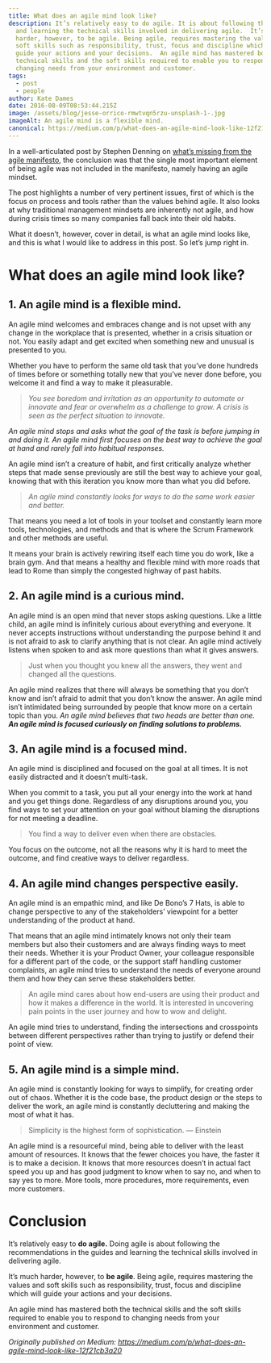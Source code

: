 ```yaml
---
title: What does an agile mind look like?
description: It’s relatively easy to do agile. It is about following the guides
  and learning the technical skills involved in delivering agile.  It’s much
  harder, however, to be agile. Being agile, requires mastering the values and
  soft skills such as responsibility, trust, focus and discipline which will
  guide your actions and your decisions.  An agile mind has mastered both the
  technical skills and the soft skills required to enable you to respond to
  changing needs from your environment and customer.
tags:
  - post
  - people
author: Kate Dames
date: 2016-08-09T08:53:44.215Z
image: /assets/blog/jesse-orrico-rmwtvqn5rzu-unsplash-1-.jpg
imageAlt: An agile mind is a flexible mind.
canonical: https://medium.com/p/what-does-an-agile-mind-look-like-12f21cb3a20
---
```

In a well-articulated post by Stephen Denning on [what’s missing from the agile manifesto](https://www.agilealliance.org/whats-missing-in-the-agile-manifesto-mindset/), the conclusion was that the single most important element of being agile was not included in the manifesto, namely having an agile mindset.

The post highlights a number of very pertinent issues, first of which is the focus on process and tools rather than the values behind agile. It also looks at why traditional management mindsets are inherently not agile, and how during crisis times so many companies fall back into their old habits.

What it doesn’t, however, cover in detail, is what an agile mind looks like, and this is what I would like to address in this post. So let’s jump right in.

# What does an agile mind look like?

## 1. An agile mind is a flexible mind.

An agile mind welcomes and embraces change and is not upset with any change in the workplace that is presented, whether in a crisis situation or not. You easily adapt and get excited when something new and unusual is presented to you.

Whether you have to perform the same old task that you’ve done hundreds of times before or something totally new that you’ve never done before, you welcome it and find a way to make it pleasurable.

> *You see boredom and irritation as an opportunity to automate or innovate and fear or overwhelm as a challenge to grow. A crisis is seen as the perfect situation to innovate.*

*An agile mind stops and asks what the goal of the task is before jumping in and doing it. An agile mind first focuses on the best way to achieve the goal at hand and rarely fall into habitual responses.*

An agile mind isn’t a creature of habit, and first critically analyze whether steps that made sense previously are still the best way to achieve your goal, knowing that with this iteration you know more than what you did before.

> *An agile mind constantly looks for ways to do the same work easier and better.*

That means you need a lot of tools in your toolset and constantly learn more tools, technologies, and methods and that is where the Scrum Framework and other methods are useful.

It means your brain is actively rewiring itself each time you do work, like a brain gym. And that means a healthy and flexible mind with more roads that lead to Rome than simply the congested highway of past habits.

## 2. An agile mind is a curious mind.

An agile mind is an open mind that never stops asking questions. Like a little child, an agile mind is infinitely curious about everything and everyone. It never accepts instructions without understanding the purpose behind it and is not afraid to ask to clarify anything that is not clear. An agile mind actively listens when spoken to and ask more questions than what it gives answers.

> Just when you thought you knew all the answers, they went and changed all the questions.

An agile mind realizes that there will always be something that you don’t know and isn’t afraid to admit that you don’t know the answer. An agile mind isn’t intimidated being surrounded by people that know more on a certain topic than you. *An agile mind believes that two heads are better than one. **An agile mind is focused curiously on finding solutions to problems.***

## 3. An agile mind is a focused mind.

An agile mind is disciplined and focused on the goal at all times. It is not easily distracted and it doesn’t multi-task.

When you commit to a task, you put all your energy into the work at hand and you get things done. Regardless of any disruptions around you, you find ways to set your attention on your goal without blaming the disruptions for not meeting a deadline.

> You find a way to deliver even when there are obstacles.

You focus on the outcome, not all the reasons why it is hard to meet the outcome, and find creative ways to deliver regardless.

## 4. An agile mind changes perspective easily.

An agile mind is an empathic mind, and like De Bono’s 7 Hats, is able to change perspective to any of the stakeholders’ viewpoint for a better understanding of the product at hand.

That means that an agile mind intimately knows not only their team members but also their customers and are always finding ways to meet their needs. Whether it is your Product Owner, your colleague responsible for a different part of the code, or the support staff handling customer complaints, an agile mind tries to understand the needs of everyone around them and how they can serve these stakeholders better.

> An agile mind cares about how end-users are using their product and how it makes a difference in the world. It is interested in uncovering pain points in the user journey and how to wow and delight.

An agile mind tries to understand, finding the intersections and crosspoints between different perspectives rather than trying to justify or defend their point of view.

## 5. An agile mind is a simple mind.

An agile mind is constantly looking for ways to simplify, for creating order out of chaos. Whether it is the code base, the product design or the steps to deliver the work, an agile mind is constantly decluttering and making the most of what it has.

> Simplicity is the highest form of sophistication. — Einstein

An agile mind is a resourceful mind, being able to deliver with the least amount of resources. It knows that the fewer choices you have, the faster it is to make a decision. It knows that more resources doesn’t in actual fact speed you up and has good judgment to know when to say no, and when to say yes to more. More tools, more procedures, more requirements, even more customers.

# Conclusion

It’s relatively easy to **do agile.** Doing agile is about following the recommendations in the guides and learning the technical skills involved in delivering agile.

It’s much harder, however, to **be agile**. Being agile, requires mastering the values and soft skills such as responsibility, trust, focus and discipline which will guide your actions and your decisions.

An agile mind has mastered both the technical skills and the soft skills required to enable you to respond to changing needs from your environment and customer.





*Originally published on Medium: https://medium.com/p/what-does-an-agile-mind-look-like-12f21cb3a20*